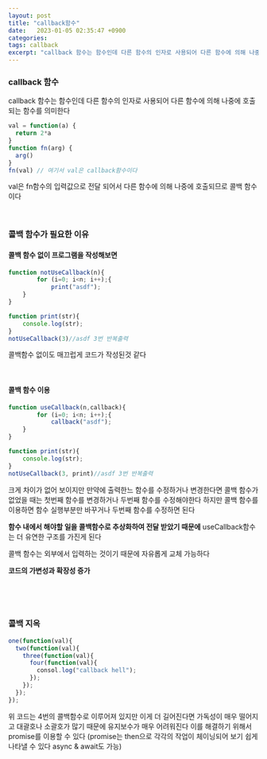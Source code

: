 ```yaml
---
layout: post
title: "callback함수"
date:   2023-01-05 02:35:47 +0900
categories:
tags: callback
excerpt: "callback 함수는 함수인데 다른 함수의 인자로 사용되어 다른 함수에 의해 나중에 호출되는 함수를 의미한다"
---
```


### callback 함수

callback 함수는 함수인데 다른 함수의 인자로 사용되어 다른 함수에 의해 나중에 호출되는 함수를 의미한다

``` js
val = function(a) {
  return 2*a
}
function fn(arg) {
  arg()
}
fn(val) // 여기서 val은 callback함수이다
```

val은 fn함수의 입력값으로 전달 되어서 다른 함수에 의해 나중에 호출되므로 콜백 함수이다

&nbsp;

### 콜백 함수가 필요한 이유

#### 콜백 함수 없이 프로그램을 작성해보면

``` js
function notUseCallback(n){
		for (i=0; i<n; i++);{
   			print("asdf"); 
  	}
}

function print(str){
  	console.log(str);
}
notUseCallback(3)//asdf 3번 반복출력
```

콜백함수 없이도 매끄럽게 코드가 작성된것 같다 

&nbsp;

#### 콜백 함수 이용

``` js
function useCallback(n,callback){
		for (i=0; i<n; i++);{
   			callback("asdf"); 
  	}
}

function print(str){
  	console.log(str);
}
notUseCallback(3, print)//asdf 3번 반복출력
```

크게 차이가 없어 보이지만 만약에 출력한느 함수를 수정하거나 변경한다면 콜백 함수가 없었을 때는 첫번째 함수를 변경하거나 두번째 함수를 수정해야한다 하지만 콜백 함수를 이용하면 함수 실행부분만 바꾸거나 두번째 함수를 수정하면 된다

**함수 내에서 해야할 일을 콜백함수로 추상화하여 전달 받았기 때문에** useCallback함수는 더 유연한 구조를 가진게 된다

콜백 함수는 외부에서 입력하는 것이기 때문에 자유롭게 교체 가능하다

**코드의 가변성과 확장성 증가**

&nbsp;

&nbsp;

### 콜백 지옥

``` js
one(function(val){
  two(function(val){
    three(function(val){
      four(function(val){
        consol.log("callback hell");
      });
    });
  });
});
```

위 코드는 4번의 콜백함수로 이루어져 있지만 이게 더 길어진다면 가독성이 매우 떨어지고 대괄호나 소괄호가 많기 때문에 유지보수가 매우 어려워진다 이를 해결하기 위해서 promise를 이용할 수 있다 (promise는 then으로 각각의 작업이 체이닝되어 보기 쉽게 나타낼 수 있다 async & await도 가능)
